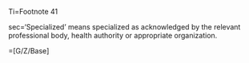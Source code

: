 Ti=Footnote 41

sec=‘Specialized’ means specialized as acknowledged by the relevant professional body, health authority or appropriate organization.

=[G/Z/Base]
